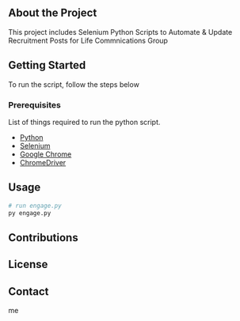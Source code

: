 ## About the Project

This project includes Selenium Python Scripts to Automate & Update Recruitment Posts for
Life Commnications Group


## Getting Started
To run the script, follow the steps below


### Prerequisites
List of things required to run the python script.
* [Python](https://www.python.org/downloads/)
* [Selenium](https://selenium-python.readthedocs.io/installation.html)
* [Google Chrome](https://www.google.com/chrome/)
* [ChromeDriver](https://chromedriver.chromium.org/downloads)


## Usage
```python
# run engage.py
py engage.py
```

## Contributions


## License


## Contact
me
